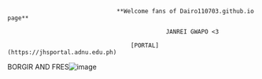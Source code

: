                                    **Welcome fans of Dairo110703.github.io page**

                                                 JANREI GWAPO <3

                                       [PORTAL](https://jhsportal.adnu.edu.ph) 


BORGIR AND FRES![image](https://user-images.githubusercontent.com/118332088/202355834-5014b339-7ddb-41cb-92dc-2121966ffa48.png)
